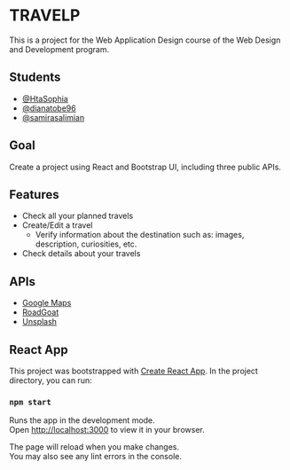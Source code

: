 # TRAVELP

This is a project for the Web Application Design course of the Web Design and Development program.

## Students

- [@HtaSophia](https://github.com/HtaSophia)
- [@dianatobe96](https://github.com/dianatobe96)
- [@samirasalimian](https://github.com/samirasalimian)

## Goal

Create a project using React and Bootstrap UI, including three public APIs.

## Features

- Check all your planned travels
- Create/Edit a travel
  - Verify information about the destination such as: images, description, curiosities, etc.
- Check details about your travels

## APIs

- [Google Maps](https://developers.google.com/maps/documentation/javascript)
- [RoadGoat](https://www.roadgoat.com/business/cities-api)
- [Unsplash](https://github.com/unsplash/unsplash-js)

## React App

This project was bootstrapped with [Create React App](https://github.com/facebook/create-react-app). In the project directory, you can run:

### `npm start`

Runs the app in the development mode.\
Open [http://localhost:3000](http://localhost:3000) to view it in your browser.

The page will reload when you make changes.\
You may also see any lint errors in the console.
